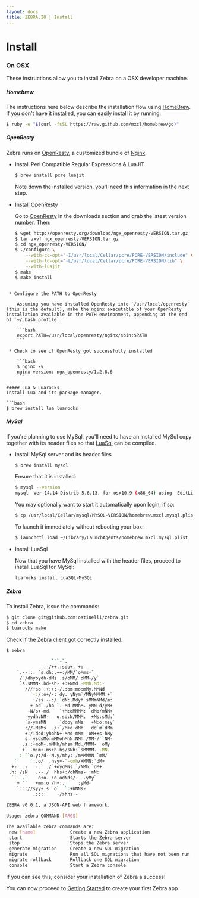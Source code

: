 ```yaml
---
layout: docs
title: ZEBRA.IO | Install
---
```


# Install

### On OSX
These instructions allow you to install Zebra on a OSX developer machine.

##### Homebrew
The instructions here below describe the installation flow using [HomeBrew](http://brew.sh/).
If you don't have it installed, you can easily install it by running:

```bash
$ ruby -e "$(curl -fsSL https://raw.github.com/mxcl/homebrew/go)"
```

##### OpenResty
Zebra runs on [OpenResty](http://openresty.org/), a customized bundle of [Nginx](http://nginx.org/).

 * Install Perl Compatible Regular Expressions & LuaJIT

    ```bash
    $ brew install pcre luajit
    ````
    Note down the installed version, you'll need this information in the next step.

 * Install OpenResty

    Go to [OpenResty](http://openresty.org/) in the downloads section and grab the latest version number. Then:

    ```bash
    $ wget http://openresty.org/download/ngx_openresty-VERSION.tar.gz
    $ tar zxvf ngx_openresty-VERSION.tar.gz
    $ cd ngx_openresty-VERSION/
    $ ./configure \
        --with-cc-opt="-I/usr/local/Cellar/pcre/PCRE-VERSION/include" \
        --with-ld-opt="-L/usr/local/Cellar/pcre/PCRE-VERSION/lib" \
        --with-luajit
    $ make
    $ make install
```

 * Configure the PATH to OpenResty

    Assuming you have installed OpenResty into `/usr/local/openresty` (this is the default), make the nginx executable of your OpenResty installation available in the PATH environment, appending at the end of `~/.bash_profile`:

    ```bash
    export PATH=/usr/local/openresty/nginx/sbin:$PATH
    ```

 * Check to see if OpenResty got successfully installed

    ```bash
    $ nginx -v
    nginx version: ngx_openresty/1.2.8.6
    ```

##### Lua & Luarocks
Install Lua and its package manager.

```bash
$ brew install lua luarocks
```


##### MySql
If you're planning to use MySql, you'll need to have an installed MySql copy together with its header files so that [LuaSql](http://www.keplerproject.org/luasql/) can be compiled.

* Install MySql server and its header files

    ```bash
    $ brew install mysql
    ```

    Ensure that it is installed:

    ```bash
    $ mysql --version
    mysql  Ver 14.14 Distrib 5.6.13, for osx10.9 (x86_64) using  EditLine wrapper
    ```

    You may optionally want to start it automatically upon login, if so:

    ```bash
    $ cp /usr/local/Cellar/mysql/MYSQL-VERSION/homebrew.mxcl.mysql.plist ~/Library/LaunchAgents/
    ```

    To launch it immediately without rebooting your box:

    ```bash
    $ launchctl load ~/Library/LaunchAgents/homebrew.mxcl.mysql.plist
    ```


* Install LuaSql

    Now that you have MySql installed with the header files, proceed to install LuaSql for MySql:

    ```bash
    luarocks install LuaSQL-MySQL
    ```


##### Zebra
To install Zebra, issue the commands:

```bash
$ git clone git@github.com:ostinelli/zebra.git
$ cd zebra
$ luarocks make
```

Check if the Zebra client got correctly installed:

```bash
$ zebra

                 ```-`.
             -.-/++.:sdo+.-+:
    `.--::. `s.dh:.++:/MM/`oMms-`
     /`/dhyoydh-dMs .s/oMM/ oMM-/y`
     `s.sMMN-.hd+sh- +:+NMd -MMh.Md:-
       ///+so .+:+:-/.:om:mo:mMy.MMNd
         `-:/:o+/-:`dy. yNym`/MNyMMMM.+`
          :/ss.--:/ `dN:.Mdyh sMMmNMd/m:
         +-od`./ho `.-Md MMhM. yMN-d/yM+
        -N/s+-md.   `+M:oMMMM:  dMo/mNM+
        yydh:NM-   o.sd:N/MMM.  +Ms:sMd:`
       `s-ymsMN     `ddoy mMs   +M:o:msy`
       ://-MsMs  ./+`/M+d dMh   dd`m`dMm
       +:/:dod:yhohN+-Mhd-mMm  oM++s hMy
       s:`ysdsMo.mMMohMhN:NMh /MM-/``NM-
      .s.:+moM+.mMMh/mhsm:Md./MMM-  oMy
      +`.-m:m+-ms+h.hs/sNh:`sMMMM- -MN.
     : ``o.y:/d--N.y/mhy: /mMMMMN `mM/
   ``    `:.o/  .hsy+-`-omh/+MMN:`dM+
  +-  .-   -.` ./`+oydMNs.`/NMh.`dM+
 .h: /sN   .--./  hhs+:/ohNms- :mN:
  `-. .`    o+o. :o-odNds/.  .yMy`
    + ``   +mm:o /h+:.     :yMd-
    `::://syy+.s  o`  `:+hNNs-
          .::::    -/shhs+-

ZEBRA v0.0.1, a JSON-API web framework.

Usage: zebra COMMAND [ARGS]

The available zebra commands are:
 new [name]             Create a new Zebra application
 start                  Starts the Zebra server
 stop                   Stops the Zebra server
 generate migration     Create a new SQL migration
 migrate                Run all SQL migrations that have not been run
 migrate rollback       Rollback one SQL migration
 console                Start a Zebra console

```

If you can see this, consider your installation of Zebra a success!

You can now proceed to [Getting Started](/docs/getting_started.html) to create your first Zebra app.
